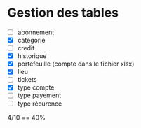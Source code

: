 ﻿# Gestion des tables

- [ ] abonnement
- [x] categorie
- [ ] credit
- [x] historique
- [x] portefeuille (compte dans le fichier xlsx)
- [x] lieu
- [ ] tickets
- [x] type compte
- [ ] type payement
- [ ] type récurence

4/10 == 40%